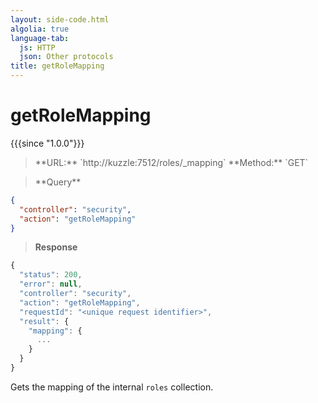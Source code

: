 ```yaml
---
layout: side-code.html
algolia: true
language-tab:
  js: HTTP
  json: Other protocols
title: getRoleMapping
---
```



# getRoleMapping

{{{since "1.0.0"}}}



<blockquote class="js">
<p>
**URL:** `http://kuzzle:7512/roles/_mapping`  
**Method:** `GET`
</p>
</blockquote>

<blockquote class="json">
<p>
**Query**
</p>
</blockquote>

```json
{
  "controller": "security",
  "action": "getRoleMapping"
}
```

>**Response**

```javascript
{
  "status": 200,                     
  "error": null,                     
  "controller": "security",
  "action": "getRoleMapping",
  "requestId": "<unique request identifier>",
  "result": {
    "mapping": {
      ...
    }
  }
}
```

Gets the mapping of the internal `roles` collection.
